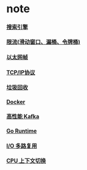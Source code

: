 # note


#### [搜索引擎](doc/ratelimit)

#### [限流(滑动窗口、漏桶、令牌桶)](doc/searchengine)

#### [以太网帧](doc/frame)

#### [TCP/IP协议](doc/tcp-ip)

#### [垃圾回收](doc/gc)

#### [Docker](doc/docker)

#### [高性能 Kafka](doc/kafka)

#### [Go Runtime](doc/runtime)

#### [I/O 多路复用](doc/epoll)

#### [CPU 上下文切换](doc/cswitch)

